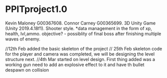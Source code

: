 # PPITproject1.0 #
Kevin Maloney G00367608.
Connor Carney G00365699.
3D Unity Game (Unity 2019.4.18f1).
Shooter style.
*data management in the form of xp, health, lvl,ammo.
objective? - possiblity of final boss after finishing multiple waves of enemy.

//12th Feb added the basic skeleton of the project
// 25th Feb skeleton code for the player and camera was completed, we will be designing the level structure next.
//4th Mar started on level design. First thing added was a working gun need to add an explosive effect to it and have th bullet despawn on collision
